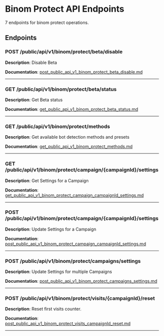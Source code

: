# Binom Protect API Endpoints

7 endpoints for binom protect operations.

## Endpoints

### POST /public/api/v1/binom/protect/beta/disable

**Description**: Disable Beta

**Documentation**: [post_public_api_v1_binom_protect_beta_disable.md](post_public_api_v1_binom_protect_beta_disable.md)

---

### GET /public/api/v1/binom/protect/beta/status

**Description**: Get Beta status

**Documentation**: [get_public_api_v1_binom_protect_beta_status.md](get_public_api_v1_binom_protect_beta_status.md)

---

### GET /public/api/v1/binom/protect/methods

**Description**: Get available bot detection methods and presets

**Documentation**: [get_public_api_v1_binom_protect_methods.md](get_public_api_v1_binom_protect_methods.md)

---

### GET /public/api/v1/binom/protect/campaign/{campaignId}/settings

**Description**: Get Settings for a Campaign

**Documentation**: [get_public_api_v1_binom_protect_campaign_campaignId_settings.md](get_public_api_v1_binom_protect_campaign_campaignId_settings.md)

---

### POST /public/api/v1/binom/protect/campaign/{campaignId}/settings

**Description**: Update Settings for a Campaign

**Documentation**: [post_public_api_v1_binom_protect_campaign_campaignId_settings.md](post_public_api_v1_binom_protect_campaign_campaignId_settings.md)

---

### POST /public/api/v1/binom/protect/campaigns/settings

**Description**: Update Settings for multiple Campaigns

**Documentation**: [post_public_api_v1_binom_protect_campaigns_settings.md](post_public_api_v1_binom_protect_campaigns_settings.md)

---

### POST /public/api/v1/binom/protect/visits/{campaignId}/reset

**Description**: Reset first visits counter.

**Documentation**: [post_public_api_v1_binom_protect_visits_campaignId_reset.md](post_public_api_v1_binom_protect_visits_campaignId_reset.md)

---

